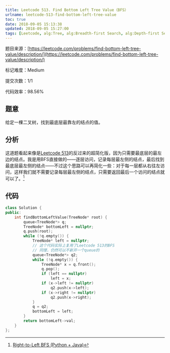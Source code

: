 ```yaml
---
title: Leetcode 513. Find Bottom Left Tree Value（BFS）
urlname: leetcode-513-find-bottom-left-tree-value
toc: true
date: 2018-09-05 15:13:38
updated: 2018-09-05 15:27:00
tags: [Leetcode, alg:Tree, alg:Breadth-first Search, alg:Depth-first Search]
---
```


题目来源：[https://leetcode.com/problems/find-bottom-left-tree-value/description/](https://leetcode.com/problems/find-bottom-left-tree-value/description/)

标记难度：Medium

提交次数：1/1

代码效率：98.56%

## 题意

给定一棵二叉树，找到最底层最靠左的结点的值。

## 分析

这道题看起来像是[Leetcode 513](/post/leetcode-199-binary-tree-right-side-view)的反过来的超简化版，因为只需要最底层的最左边的结点。我是用BFS直接做的——逐层访问，记录每层最左侧的结点，最后找到最底层最左侧的结点——不过这个思路可以再简化一些：对于每一层都从右往左访问，这样我们就不需要记录每层最左侧的结点，只需要返回最后一个访问的结点就可以了。[^stefan]

[^stefan]: [Right-to-Left BFS (Python + Java)](https://leetcode.com/problems/find-bottom-left-tree-value/discuss/98779/Right-to-Left-BFS-%28Python-+-Java%29)

## 代码

```cpp
class Solution {
public:
    int findBottomLeftValue(TreeNode* root) {
        queue<TreeNode*> q;
        TreeNode* bottomLeft = nullptr;
        q.push(root);
        while (!q.empty()) {
            TreeNode* left = nullptr;
            // 这个代码实际上复用了Leetcode 513的BFS
            // 同理，仍然可以不新开一个queue的
            queue<TreeNode*> q2;
            while (!q.empty()) {
                TreeNode* x = q.front();
                q.pop();
                if (left == nullptr)
                    left = x;
                if (x->left != nullptr)
                    q2.push(x->left);
                if (x->right != nullptr)
                    q2.push(x->right);
            }
            q = q2;
            bottomLeft = left;
        }
        return bottomLeft->val;
    }
};
```

